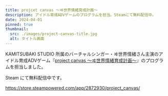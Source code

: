 ```yaml
---
title: projcet canvas 〜ヰ世界情緒育成計画〜
description: アイドル育成ADVゲームのプログラムを担当。Steamにて無料配信中。
date: 2024-04-01
pinned: true
thumbnail:
  src: ./images/project-canvas-title.jpg
  alt: タイトル画面
---
```


KAMITSUBAKI STUDIO 所属のバーチャルシンガー・ヰ世界情緒さん主演のアイドル育成ADVゲーム『[project canvas ～ヰ世界情緒育成計画～](https://kamitsubaki.jp/news/2024/04/01/3289/)』のプログラムを担当しました。

Steam にて無料配信中です。

https://store.steampowered.com/app/2872930/project_canvas/

